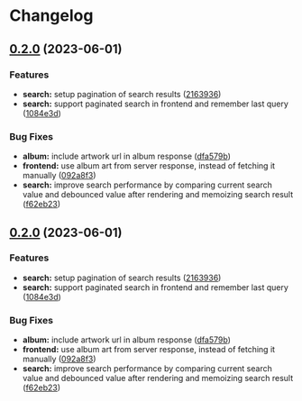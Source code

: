 # Changelog

## [0.2.0](https://github.com/GOATS2K/Coral/compare/v0.1.0...v0.2.0) (2023-06-01)


### Features

* **search:** setup pagination of search results ([2163936](https://github.com/GOATS2K/Coral/commit/2163936a5d352ac145d0717e5aef1a7422a92ec5))
* **search:** support paginated search in frontend and remember last query ([1084e3d](https://github.com/GOATS2K/Coral/commit/1084e3d77af2766775f4cc301854a8b4b45beed9))


### Bug Fixes

* **album:** include artwork url in album response ([dfa579b](https://github.com/GOATS2K/Coral/commit/dfa579b88d3e8f78d7c9d7c990e1c9ec608f1c6c))
* **frontend:** use album art from server response, instead of fetching it manually ([092a8f3](https://github.com/GOATS2K/Coral/commit/092a8f3a066c9f3c39ebfc32039fd270e477d295))
* **search:** improve search performance by comparing current search value and debounced value after rendering and memoizing search result ([f62eb23](https://github.com/GOATS2K/Coral/commit/f62eb2385a5055b10cbe4b5bc25e7237eb9a33c1))

## [0.2.0](https://github.com/GOATS2K/Coral/compare/v0.1.0...v0.2.0) (2023-06-01)


### Features

* **search:** setup pagination of search results ([2163936](https://github.com/GOATS2K/Coral/commit/2163936a5d352ac145d0717e5aef1a7422a92ec5))
* **search:** support paginated search in frontend and remember last query ([1084e3d](https://github.com/GOATS2K/Coral/commit/1084e3d77af2766775f4cc301854a8b4b45beed9))


### Bug Fixes

* **album:** include artwork url in album response ([dfa579b](https://github.com/GOATS2K/Coral/commit/dfa579b88d3e8f78d7c9d7c990e1c9ec608f1c6c))
* **frontend:** use album art from server response, instead of fetching it manually ([092a8f3](https://github.com/GOATS2K/Coral/commit/092a8f3a066c9f3c39ebfc32039fd270e477d295))
* **search:** improve search performance by comparing current search value and debounced value after rendering and memoizing search result ([f62eb23](https://github.com/GOATS2K/Coral/commit/f62eb2385a5055b10cbe4b5bc25e7237eb9a33c1))
